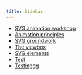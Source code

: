 ```yaml
---
title: Sidebar
---
```

<!-- ---
title: Sidebar
--- -->
<!-- docs/_sidebar.md -->

- [SVG animation workshop](/)
- [Animation principles](animation-principles.md)
- [SVG groundwork](svg-groundwork.md)
- [The viewbox](the-viewbox.md)
- [SVG elements](svg-elements.md)
- [Test](test.md)
- [Testinggg](testing.md)
